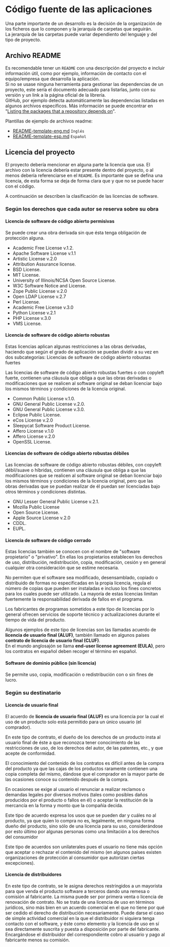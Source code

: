 
# Código fuente de las aplicaciones

Una parte importante de un desarrollo es la decisión de la organización de los ficheros que lo componen y la jerarquía de carpetas que seguirán.  
La jerarquía de las carpetas puede variar dependiento del lenguaje y del tipo de proyecto.  

## Archivo README

Es recomendable tener un `README` con una descripción del proyecto e incluir información útil, como por ejemplo, información de contacto con el equipo/empresa que desarrolla la aplicación.  
Si no se usase ninguna herramienta para gestionar las dependencias de un proyecto, este sería el documento adecuado para listarlas, junto con su versión y un link a la página oficial de la librería.  
GitHub, por ejemplo detecta automáticamente las dependencias listadas en algunos archivos específicos. Más información se puede encontrar en "[Listing the packages that a repository depends on](https://help.github.com/en/articles/listing-the-packages-that-a-repository-depends-on)".

Plantillas de ejemplo de archivos readme:

- [README-template-eng.md](README-template-eng.md) <small><kbd>Inglés</kbd></small>
- [README-template-esp.md](README-template-esp.md) <small><kbd>Español</kbd></small>

## Licencia del proyecto

El proyecto debería mencionar en alguna parte la licencia que usa. El archivo con la licencia debería estar presente dentro del proyecto, o al menos debería referenciarse en el `README`. Es importante que se defina una licencia, de esta forma se deja de forma clara que y que no se puede hacer con el código.

A continuación se describen la clasificación de las licencias de software.

### Según los derechos que cada autor se reserva sobre su obra

#### Licencia de software de código abierto permisivas

Se puede crear una obra derivada sin que ésta tenga obligación de protección alguna.

- Academic Free License v.1.2.
- Apache Software License v.1.1
- Artistic License v.2.0
- Attribution Assurance license.
- BSD License.
- MIT License.
- University of Illinois/NCSA Open Source License.
- W3C Software Notice and License.
- Zope Public License v.2.0
- Open LDAP License v.2.7
- Perl License.
- Academic Free License v.3.0
- Python License v.2.1
- PHP License v.3.0
- VMS License.

#### Licencia de software de código abierto robustas

Estas licencias aplican algunas restricciones a las obras derivadas, haciendo que según el grado de aplicación se puedan dividir a su vez en dos subcategorías:
Licencias de software de código abierto robustas fuertes

Las licencias de software de código abierto robustas fuertes o con copyleft fuerte, contienen una cláusula que obliga a que las obras derivadas o modificaciones que se realicen al software original se deban licenciar bajo los mismos términos y condiciones de la licencia original.

- Common Public License v.1.0.
- GNU General Public License v.2.0.
- GNU General Public License v.3.0.
- Eclipse Public License.
- eCos License v.2.0
- Sleepycat Software Product License.
- Affero License v.1.0
- Affero License v.2.0
- OpenSSL License.

#### Licencias de software de código abierto robustas débiles

Las licencias de software de código abierto robustas débiles, con copyleft débil/suave o híbridas, contienen una cláusula que obliga a que las modificaciones que se realicen al software original se deban licenciar bajo los mismos términos y condiciones de la licencia original, pero que las obras derivadas que se puedan realizar de él puedan ser licenciadas bajo otros términos y condiciones distintas.

- GNU Lesser General Public License v.2.1.
- Mozilla Public License
- Open Source License.
- Apple Source License v.2.0
- CDDL.
- EUPL.

#### Licencia de software de código cerrado

Estas licencias también se conocen con el nombre de "software propietario" o "privativo". En ellas los propietarios establecen los derechos de uso, distribución, redistribución, copia, modificación, cesión y en general cualquier otra consideración que se estime necesaria.

No permiten que el software sea modificado, desensamblado, copiado o distribuido de formas no especificadas en la propia licencia, regula el número de copias que pueden ser instaladas e incluso los fines concretos para los cuales puede ser utilizado. La mayoría de estas licencias limitan fuertemente la responsabilidad derivada de fallos en el programa.

Los fabricantes de programas sometidos a este tipo de licencias por lo general ofrecen servicios de soporte técnico y actualizaciones durante el tiempo de vida del producto.

Algunos ejemplos de este tipo de licencias son las llamadas acuerdo de **licencia de usuario final (ALUF)**, también llamado en algunos países **contrato de licencia de usuario final (CLUF)**.  
En el mundo anglosajón se llama **end-user license agreement (EULA)**, pero los contratos en español deben recoger el término en español.

#### Software de dominio público (sin licencia)

Se permite uso, copia, modificación o redistribución con o sin fines de lucro.

### Según su destinatario

#### Licencia de usuario final

El acuerdo de **licencia de usuario final (ALUF)** es una licencia por la cual el uso de un producto solo está permitido para un único usuario (el comprador).

En este tipo de contrato, el dueño de los derechos de un producto insta al usuario final de éste a que reconozca tener conocimiento de las restricciones de uso, de los derechos del autor, de las patentes, etc., y que acepte de conformidad.

El conocimiento del contenido de los contratos es difícil antes de la compra del producto ya que las cajas de los productos raramente contienen una copia completa del mismo, dándose que el comprador en la mayor parte de las ocasiones conoce su contenido después de la compra.

En ocasiones se exige al usuario el renunciar a realizar reclamos o demandas legales por diversos motivos (tales como posibles daños producidos por el producto o fallos en él) o aceptar la restitución de la mercancía en la forma y monto que la compañía decida.

Este tipo de acuerdo expresa los usos que se pueden dar y cuáles no al producto, ya que quien lo compra no es, legalmente, en ninguna forma dueño del producto, sino sólo de una licencia para su uso, considerándose por esto último por algunas personas como una limitación a los derechos del consumidor

Este tipo de acuerdos son unilaterales pues el usuario no tiene más opción que aceptar o rechazar el contenido del mismo (en algunos países existen organizaciones de protección al consumidor que autorizan ciertas excepciones).

#### Licencia de distribuidores

En este tipo de contrato, se le asigna derechos restringidos a un mayorista para que venda el producto software a terceros dando una remesa o comisión al fabricante.
La misma puede ser por primera venta o licencia de renovación de contrato. No se trata de una licencia de uso en términos jurídicos, sino más bien en un acuerdo comercial en el que no tiene por qué ser cedido el derecho de distribución necesariamente. Puede darse el caso de simple actividad comercial en la que el distribuidor ni siquiera tenga contacto con el software, y éste como elemento y la licencia de uso en sí sea directamente suscrita y puesta a disposición por parte del fabricante. Encargándose el distribuidor del correspondiente cobro al usuario y pago al fabricante menos su comisión.
